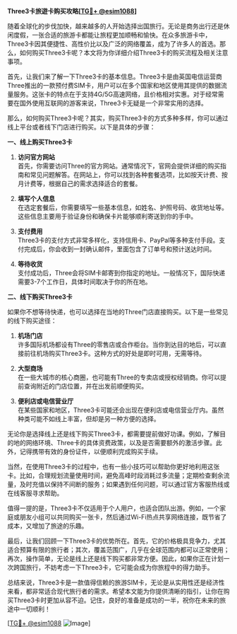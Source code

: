 **Three3卡旅遊卡购买攻略[[TG💪+ @esim1088](https://t.me/s/esim1088)]**

随着全球化的步伐加快，越来越多的人开始选择出国旅行。无论是商务出行还是休闲度假，一张合适的旅游卡都能让旅程更加顺畅和愉快。在众多旅游卡中，Three3卡因其便捷性、高性价比以及广泛的网络覆盖，成为了许多人的首选。那么，如何购买Three3卡呢？本文将为你详细介绍Three3卡的购买流程及相关注意事项。

首先，让我们来了解一下Three3卡的基本信息。Three3卡是由英国电信运营商Three推出的一款预付费SIM卡，用户可以在多个国家和地区使用其提供的数据流量服务。这张卡的特点在于支持4G/5G高速网络，且价格相对实惠。对于经常需要在国外使用互联网的游客来说，Three3卡无疑是一个非常实用的选择。

那么，如何购买Three3卡呢？其实，购买Three3卡的方式多种多样，你可以通过线上平台或者线下门店进行购买。以下是具体的步骤：

**一、线上购买Three3卡**

1. **访问官方网站**  
   首先，你需要访问Three的官方网站。通常情况下，官网会提供详细的购买指南和常见问题解答。在网站上，你可以找到各种套餐选项，比如按天计费、按月计费等，根据自己的需求选择适合的套餐。

2. **填写个人信息**  
   在选定套餐后，你需要填写一些基本信息，如姓名、护照号码、收货地址等。这些信息主要用于验证身份和确保卡片能够顺利寄送到你的手中。

3. **支付费用**  
   Three3卡的支付方式非常多样化，支持信用卡、PayPal等多种支付手段。支付完成后，你会收到一封确认邮件，里面包含了订单号和预计送达时间。

4. **等待收货**  
   支付成功后，Three会将SIM卡邮寄到你指定的地址。一般情况下，国际快递需要3-7个工作日，具体时间取决于你的所在地。

**二、线下购买Three3卡**

如果你不想等待快递，也可以选择在当地的Three门店直接购买。以下是一些常见的线下购买途径：

1. **机场门店**  
   许多国际机场都设有Three的零售店或合作柜台。当你到达目的地后，可以直接前往机场购买Three3卡。这种方式的好处是即时可用，无需等待。

2. **大型商场**  
   在一些大城市的核心商圈，也可能有Three的专卖店或授权经销商。你可以提前查询附近的门店位置，并在出发前顺便购买。

3. **便利店或电信营业厅**  
   在某些国家和地区，Three3卡可能还会出现在便利店或电信营业厅内。虽然种类可能不如线上丰富，但却是另一种方便的选择。

无论你是选择线上还是线下购买Three3卡，都需要提前做好功课。例如，了解目的地的网络环境、Three卡的具体资费政策，以及是否需要额外的激活步骤。此外，记得携带有效的身份证件，以便顺利完成购买手续。

当然，在使用Three3卡的过程中，也有一些小技巧可以帮助你更好地利用这张卡。比如，合理规划流量使用时间，避免高峰时段消耗过多流量；定期检查剩余流量，及时充值以保持不间断的服务；如果遇到任何问题，可以通过官方客服热线或在线客服寻求帮助。

值得一提的是，Three3卡不仅适用于个人用户，也适合团队出游。例如，一个家庭或朋友小组可以共同购买一张卡，然后通过Wi-Fi热点共享网络连接，既节省了成本，又增加了旅途的乐趣。

最后，让我们回顾一下Three3卡的优势所在。首先，它的价格极具竞争力，尤其适合预算有限的旅行者；其次，覆盖范围广，几乎在全球范围内都可以正常使用；再次，操作简单，无论是线上还是线下购买都非常方便。因此，如果你正在计划一次跨国旅行，不妨考虑一下Three3卡，它可能会成为你旅程中的得力助手。

总结来说，Three3卡是一款值得信赖的旅游SIM卡，无论是从实用性还是经济性来看，都非常适合现代旅行者的需求。希望本文能为你提供清晰的指引，让你在购买Three3卡时更加从容不迫。记住，良好的准备是成功的一半，祝你在未来的旅途中一切顺利！

[[TG💪+ @esim1088](https://t.me/s/esim1088) ![Image](https://i.postimg.cc/4NQfJmqS/Snipaste-2025-05-13-00-14-12.png)]